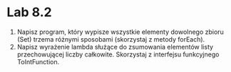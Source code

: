 # Lab 8.2

1. Napisz program, który wypisze wszystkie elementy dowolnego zbioru (Set) trzema różnymi sposobami (skorzystaj z metody forEach).
2. Napisz wyrażenie lambda służące do zsumowania elementów listy przechowującej liczby całkowite. Skorzystaj z interfejsu funkcyjnego ToIntFunction.
